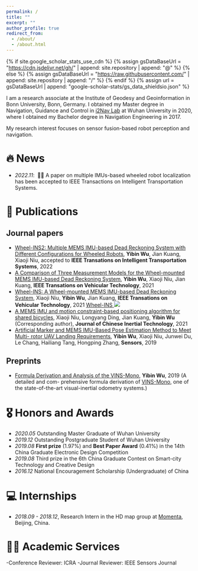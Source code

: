 ```yaml
---
permalink: /
title: ""
excerpt: ""
author_profile: true
redirect_from: 
  - /about/
  - /about.html
---
```


{% if site.google_scholar_stats_use_cdn %}
{% assign gsDataBaseUrl = "https://cdn.jsdelivr.net/gh/" | append: site.repository | append: "@" %}
{% else %}
{% assign gsDataBaseUrl = "https://raw.githubusercontent.com/" | append: site.repository | append: "/" %}
{% endif %}
{% assign url = gsDataBaseUrl | append: "google-scholar-stats/gs_data_shieldsio.json" %}

<span class='anchor' id='about-me'></span>

I am a research associate at the Institute of Geodesy and Geoinformation in Bonn University, Bonn, Germany. I obtained my Master degree in Navigation, Guidance and Control in [i2Nav Lab](http://i2nav.cn/) at Wuhan University in 2020, where I obtained my Bachelor degree in Navigation Engineering in 2017.

My research interest focuses on sensor fusion-based robot perception and navigation. 
<!--
<a href='https://scholar.google.com/citations?user=MKOtRJwAAAAJ'><img src="https://img.shields.io/endpoint?url={{ url | url_encode }}&logo=Google%20Scholar&labelColor=f6f6f6&color=9cf&style=flat&label=citations"></a>.
-->

# 🔥 News
- *2022.11*: &nbsp;🎉🎉 A paper on multiple IMUs-based wheeled robot localization has been accepted to IEEE Transactions on Intelligent Transportation Systems. 

# 📝 Publications 
<!--
<div class='paper-box'><div class='paper-box-image'><div><div class="badge">CVPR 2016</div><img src='images/500x300.png' alt="sym" width="100%"></div></div>
<div class='paper-box-text' markdown="1">

[Deep Residual Learning for Image Recognition](https://openaccess.thecvf.com/content_cvpr_2016/papers/He_Deep_Residual_Learning_CVPR_2016_paper.pdf)

**Kaiming He**, Xiangyu Zhang, Shaoqing Ren, Jian Sun

[**Project**](https://scholar.google.com/citations?view_op=view_citation&hl=zh-CN&user=DhtAFkwAAAAJ&citation_for_view=DhtAFkwAAAAJ:ALROH1vI_8AC) <strong><span class='show_paper_citations' data='DhtAFkwAAAAJ:ALROH1vI_8AC'></span></strong>
- Lorem ipsum dolor sit amet, consectetur adipiscing elit. Vivamus ornare aliquet ipsum, ac tempus justo dapibus sit amet. 
</div>
</div>
-->
## Journal papers

- [Wheel-INS2: Multiple MEMS IMU-based Dead Reckoning System with Different Configurations for Wheeled Robots](https://arxiv.org/pdf/2012.10593.pdf), **Yibin Wu**, Jian Kuang, Xiaoji Niu, accepted to **IEEE Transations on Intelligent Transportation Systems**, 2022
- [A Comparison of Three Measurement Models for the Wheel-mounted MEMS IMU-based Dead Reckoning System](http://i2nav.cn/ueditor/jsp/upload/file/20210905/1630804728655046341.pdf), **Yibin Wu**, Xiaoji Niu, Jian Kuang, **IEEE Transations on Vehicular Technology**, 2021
- [Wheel-INS: A Wheel-mounted MEMS IMU-based Dead Reckoning System](http://i2nav.cn/ueditor/jsp/upload/file/20210905/1630804325780076093.pdf), Xiaoji Niu, **Yibin Wu**, Jian Kuang, **IEEE Transations on Vehicular Technology**, 2021 [Wheel-INS ![](https://img.shields.io/github/stars/i2Nav-WHU/Wheel-INS?style=social)](https://github.com/i2Nav-WHU/Wheel-INS)
- [A MEMS IMU and motion constraint-based positioning algorithm for shared bicycles](https://www.researchgate.net/publication/355757283_A_MEMS_IMU_and_motion_constraint-based_positioning_algorithm_for_shared_bicycles), Xiaoji Niu, Longyang Ding, Jian Kuang, **Yibin Wu** (Corresponding author), **Journal of Chinese Inertial Technology**, 2021
- [Artificial Marker and MEMS IMU-Based Pose Estimation Method to Meet Multi- rotor UAV Landing Requirements](https://www.mdpi.com/1424-8220/19/24/5428), **Yibin Wu**, Xiaoji Niu, Junwei Du, Le Chang, Hailiang Tang, Hongping Zhang, **Sensors**, 2019


## Preprints
- [Formula Derivation and Analysis of the VINS-Mono](https://arxiv.org/ftp/arxiv/papers/1912/1912.11986.pdf), **Yibin Wu**, 2019 (A detailed and com-
prehensive formula derivation of [VINS-Mono](https://github.com/HKUST-Aerial-Robotics/VINS-Mono), one of the state-of-the-art visual-inertial odometry systems.)


# 🎖 Honors and Awards 
- *2020.05* Outstanding Master Graduate of Wuhan University 
- *2019.12* Outstanding Postgraduate Student of Wuhan University
- *2019.08* **First prize** (1.97%) and **Best Paper Award** (0.41%) in the 14th China Graduate Electronic Design Competition
- *2019.08* Third prize in the 6th China Graduate Contest on Smart-city Technology and Creative Design
- *2016.12* National Encouragement Scholarship (Undergraduate) of China


# 💻 Internships
- *2018.09 - 2018.12*, Research Intern in the HD map group at [Momenta](https://www.momenta.cn/en/), Beijing, China.

# 🙋‍♂️ Academic Services
-Conference Reviewer: ICRA
-Journal Reviewer: IEEE Sensors Journal
